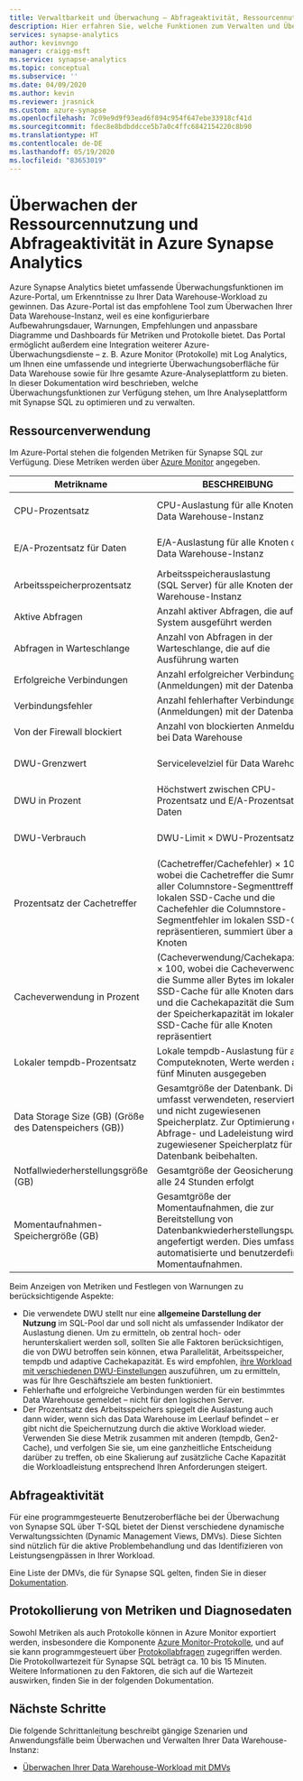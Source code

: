 ```yaml
---
title: Verwaltbarkeit und Überwachung – Abfrageaktivität, Ressourcennutzung
description: Hier erfahren Sie, welche Funktionen zum Verwalten und Überwachen von Azure Synapse Analytics zur Verfügung stehen. Verwenden Sie das Azure-Portal und dynamische Verwaltungssichten (DMVs), um Informationen zu Abfrageaktivität und Ressourcennutzung für Ihre Data Warehouse-Instanz zu erhalten.
services: synapse-analytics
author: kevinvngo
manager: craigg-msft
ms.service: synapse-analytics
ms.topic: conceptual
ms.subservice: ''
ms.date: 04/09/2020
ms.author: kevin
ms.reviewer: jrasnick
ms.custom: azure-synapse
ms.openlocfilehash: 7c09e9d9f93ead6f894c954f647ebe33918cf41d
ms.sourcegitcommit: fdec8e8bdbddcce5b7a0c4ffc6842154220c8b90
ms.translationtype: HT
ms.contentlocale: de-DE
ms.lasthandoff: 05/19/2020
ms.locfileid: "83653019"
---
```

# <a name="monitoring-resource-utilization-and-query-activity-in-azure-synapse-analytics"></a>Überwachen der Ressourcennutzung und Abfrageaktivität in Azure Synapse Analytics

Azure Synapse Analytics bietet umfassende Überwachungsfunktionen im Azure-Portal, um Erkenntnisse zu Ihrer Data Warehouse-Workload zu gewinnen. Das Azure-Portal ist das empfohlene Tool zum Überwachen Ihrer Data Warehouse-Instanz, weil es eine konfigurierbare Aufbewahrungsdauer, Warnungen, Empfehlungen und anpassbare Diagramme und Dashboards für Metriken und Protokolle bietet. Das Portal ermöglicht außerdem eine Integration weiterer Azure-Überwachungsdienste – z. B. Azure Monitor (Protokolle) mit Log Analytics, um Ihnen eine umfassende und integrierte Überwachungsoberfläche für Data Warehouse sowie für Ihre gesamte Azure-Analyseplattform zu bieten. In dieser Dokumentation wird beschrieben, welche Überwachungsfunktionen zur Verfügung stehen, um Ihre Analyseplattform mit Synapse SQL zu optimieren und zu verwalten.

## <a name="resource-utilization"></a>Ressourcenverwendung

Im Azure-Portal stehen die folgenden Metriken für Synapse SQL zur Verfügung. Diese Metriken werden über [Azure Monitor](../../azure-monitor/platform/data-collection.md?toc=/azure/synapse-analytics/sql-data-warehouse/toc.json&bc=/azure/synapse-analytics/sql-data-warehouse/breadcrumb/toc.json#metrics) angegeben.

| Metrikname             | BESCHREIBUNG                                                  | Aggregationstyp |
| ----------------------- | ------------------------------------------------------------ | ---------------- |
| CPU-Prozentsatz          | CPU-Auslastung für alle Knoten der Data Warehouse-Instanz      | Durchschnitt, Minimum, Maximum    |
| E/A-Prozentsatz für Daten      | E/A-Auslastung für alle Knoten der Data Warehouse-Instanz       | Durchschnitt, Minimum, Maximum    |
| Arbeitsspeicherprozentsatz       | Arbeitsspeicherauslastung (SQL Server) für alle Knoten der Data Warehouse-Instanz | Durchschnitt, Minimum, Maximum   |
| Aktive Abfragen          | Anzahl aktiver Abfragen, die auf dem System ausgeführt werden             | SUM              |
| Abfragen in Warteschlange          | Anzahl von Abfragen in der Warteschlange, die auf die Ausführung warten          | SUM              |
| Erfolgreiche Verbindungen  | Anzahl erfolgreicher Verbindungen (Anmeldungen) mit der Datenbank | Summe, Anzahl       |
| Verbindungsfehler      | Anzahl fehlerhafter Verbindungen (Anmeldungen) mit der Datenbank | Summe, Anzahl       |
| Von der Firewall blockiert     | Anzahl von blockierten Anmeldungen bei Data Warehouse     | Summe, Anzahl       |
| DWU-Grenzwert               | Servicelevelziel für Data Warehouse                | Durchschnitt, Minimum, Maximum    |
| DWU in Prozent          | Höchstwert zwischen CPU-Prozentsatz und E/A-Prozentsatz für Daten        | Durchschnitt, Minimum, Maximum    |
| DWU-Verbrauch                | DWU-Limit × DWU-Prozentsatz                                   | Durchschnitt, Minimum, Maximum    |
| Prozentsatz der Cachetreffer    | (Cachetreffer/Cachefehler) × 100, wobei die Cachetreffer die Summe aller Columnstore-Segmenttreffer im lokalen SSD-Cache und die Cachefehler die Columnstore-Segmentfehler im lokalen SSD-Cache repräsentieren, summiert über alle Knoten | Durchschnitt, Minimum, Maximum    |
| Cacheverwendung in Prozent   | (Cacheverwendung/Cachekapazität) × 100, wobei die Cacheverwendung die Summe aller Bytes im lokalen SSD-Cache für alle Knoten darstellt und die Cachekapazität die Summe der Speicherkapazität im lokalen SSD-Cache für alle Knoten repräsentiert | Durchschnitt, Minimum, Maximum    |
| Lokaler tempdb-Prozentsatz | Lokale tempdb-Auslastung für alle Computeknoten, Werte werden alle fünf Minuten ausgegeben | Durchschnitt, Minimum, Maximum    |
| Data Storage Size (GB) (Größe des Datenspeichers (GB)) | Gesamtgröße der Datenbank. Dies umfasst verwendeten, reservierten und nicht zugewiesenen Speicherplatz. Zur Optimierung der Abfrage- und Ladeleistung wird nicht zugewiesener Speicherplatz für die Datenbank beibehalten. | SUM |
| Notfallwiederherstellungsgröße (GB) | Gesamtgröße der Geosicherung, die alle 24 Stunden erfolgt | SUM |
| Momentaufnahmen-Speichergröße (GB) | Gesamtgröße der Momentaufnahmen, die zur Bereitstellung von Datenbankwiederherstellungspunkten angefertigt werden. Dies umfasst automatisierte und benutzerdefinierte Momentaufnahmen. | SUM |

Beim Anzeigen von Metriken und Festlegen von Warnungen zu berücksichtigende Aspekte:

- Die verwendete DWU stellt nur eine **allgemeine Darstellung der Nutzung** im SQL-Pool dar und soll nicht als umfassender Indikator der Auslastung dienen. Um zu ermitteln, ob zentral hoch- oder herunterskaliert werden soll, sollten Sie alle Faktoren berücksichtigen, die von DWU betroffen sein können, etwa Parallelität, Arbeitsspeicher, tempdb und adaptive Cachekapazität. Es wird empfohlen, [ihre Workload mit verschiedenen DWU-Einstellungen](sql-data-warehouse-manage-compute-overview.md#finding-the-right-size-of-data-warehouse-units) auszuführen, um zu ermitteln, was für Ihre Geschäftsziele am besten funktioniert.
- Fehlerhafte und erfolgreiche Verbindungen werden für ein bestimmtes Data Warehouse gemeldet – nicht für den logischen Server.
- Der Prozentsatz des Arbeitsspeichers spiegelt die Auslastung auch dann wider, wenn sich das Data Warehouse im Leerlauf befindet – er gibt nicht die Speichernutzung durch die aktive Workload wieder. Verwenden Sie diese Metrik zusammen mit anderen (tempdb, Gen2-Cache), und verfolgen Sie sie, um eine ganzheitliche Entscheidung darüber zu treffen, ob eine Skalierung auf zusätzliche Cache Kapazität die Workloadleistung entsprechend Ihren Anforderungen steigert.

## <a name="query-activity"></a>Abfrageaktivität

Für eine programmgesteuerte Benutzeroberfläche bei der Überwachung von Synapse SQL über T-SQL bietet der Dienst verschiedene dynamische Verwaltungssichten (Dynamic Management Views, DMVs). Diese Sichten sind nützlich für die aktive Problembehandlung und das Identifizieren von Leistungsengpässen in Ihrer Workload.

Eine Liste der DMVs, die für Synapse SQL gelten, finden Sie in dieser [Dokumentation](../sql/reference-tsql-system-views.md#sql-pool-dynamic-management-views-dmvs). 

## <a name="metrics-and-diagnostics-logging"></a>Protokollierung von Metriken und Diagnosedaten 

Sowohl Metriken als auch Protokolle können in Azure Monitor exportiert werden, insbesondere die Komponente [Azure Monitor-Protokolle](../../azure-monitor/log-query/log-query-overview.md?toc=/azure/synapse-analytics/sql-data-warehouse/toc.json&bc=/azure/synapse-analytics/sql-data-warehouse/breadcrumb/toc.json), und auf sie kann programmgesteuert über [Protokollabfragen](../../azure-monitor/log-query/get-started-portal.md?toc=/azure/synapse-analytics/sql-data-warehouse/toc.json&bc=/azure/synapse-analytics/sql-data-warehouse/breadcrumb/toc.json) zugegriffen werden. Die Protokollwartezeit für Synapse SQL beträgt ca. 10 bis 15 Minuten. Weitere Informationen zu den Faktoren, die sich auf die Wartezeit auswirken, finden Sie in der folgenden Dokumentation.

## <a name="next-steps"></a>Nächste Schritte

Die folgende Schrittanleitung beschreibt gängige Szenarien und Anwendungsfälle beim Überwachen und Verwalten Ihrer Data Warehouse-Instanz:

- [Überwachen Ihrer Data Warehouse-Workload mit DMVs](sql-data-warehouse-manage-monitor.md)
